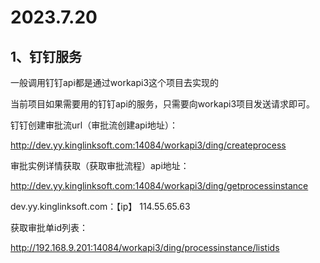 # 2023.7.20

## 1、钉钉服务



一般调用钉钉api都是通过workapi3这个项目去实现的

当前项目如果需要用的钉钉api的服务，只需要向workapi3项目发送请求即可。



钉钉创建审批流url（审批流创建api地址）：

http://dev.yy.kinglinksoft.com:14084/workapi3/ding/createprocess



审批实例详情获取（获取审批流程）api地址：

http://dev.yy.kinglinksoft.com:14084/workapi3/ding/getprocessinstance



dev.yy.kinglinksoft.com：【ip】 114.55.65.63



获取审批单id列表：

http://192.168.9.201:14084/workapi3/ding/processinstance/listids
